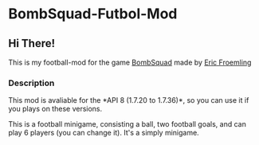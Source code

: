 <h1>BombSquad-Futbol-Mod</h1>

<h2>Hi There!</h2>

This is my football-mod for the game
<a href="http://www.froemling.net/apps/bombsquad">BombSquad</a> made by
<a href="http://www.froemling.net/about">Eric Froemling</a>

<h3>Description</h3>
This mod is avaliable for the *API 8 (1.7.20 to 1.7.36)*, so you can use 
it if you plays on these versions.

This is a football minigame, consisting a ball, two football goals, and
can play 6 players (you can change it). It's a simply minigame.
